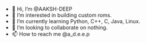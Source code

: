 - 👋 Hi, I’m @AAKSH-DEEP
- 👀 I’m interested in building custom roms.
- 🌱 I’m currently learning Python, C++, C, Java, Linux.
- 💞️ I’m looking to collaborate on nothing.
- 📫 How to reach me @a_d.e.e.p

<!---
AAKSH-DEEP/AAKSH-DEEP is a ✨ special ✨ repository because its `README.md` (this file) appears on your GitHub profile.
You can click the Preview link to take a look at your changes.
--->

